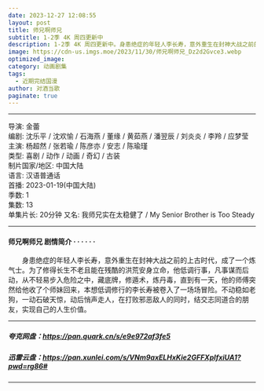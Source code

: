 ```yaml
---
date: 2023-12-27 12:08:55
layout: post
title: 师兄啊师兄
subtitle: 1-2季 4K 周四更新中
description: 1-2季 4K 周四更新中。身患绝症的年轻人李长寿，意外重生在封神大战之前的上古时代，成了一个炼气士。为了修得长生不老且能在残酷的洪荒安身立命，他低调行事，凡事谋而后动，从不轻易步入危险之中，藏底牌，修遁术，炼丹毒，直到有一天...
image: https://cdn-us.imgs.moe/2023/11/30/师兄啊师兄_Dz2d2Gvce3.webp
optimized_image: 
category: 动画剧集
tags:
  - 近期完结国漫
author: 对酒当歌
paginate: true
---
```


---

导演: 金蕾  
编剧: 沈乐平 / 沈欢愉 / 石海燕 / 董缘 / 黄茹燕 / 潘翌辰 / 刘炎炎 / 李羚 / 应梦莹  
主演: 杨超然 / 张若瑜 / 陈彦亦 / 安志 / 陈瑜瑾  
类型: 喜剧 / 动作 / 动画 / 奇幻 / 古装  
制片国家/地区: 中国大陆  
语言: 汉语普通话  
首播: 2023-01-19(中国大陆)  
季数: 1  
集数: 13  
单集片长: 20分钟
又名: 我师兄实在太稳健了 / My Senior Brother is Too Steady  

---

#### 师兄啊师兄 剧情简介 · · · · · ·

　　身患绝症的年轻人李长寿，意外重生在封神大战之前的上古时代，成了一个炼气士。为了修得长生不老且能在残酷的洪荒安身立命，他低调行事，凡事谋而后动，从不轻易步入危险之中，藏底牌，修遁术，炼丹毒，直到有一天，他的师傅突然给他收了个师妹回来，本想低调修行的李长寿被卷入了一场场冒险。不动稳如老狗，一动石破天惊，动后悄声走人，在打败邪恶敌人的同时，结交志同道合的朋友，实现自己的人生价值。

---

##### 夸克网盘：<https://pan.quark.cn/s/e9e972af3fe5>

##### 迅雷云盘：<https://pan.xunlei.com/s/VNm9axELHxKie2GFFXpIfxiUA1?pwd=rg86#>

---
